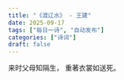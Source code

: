 ```yaml
---
title: "《渡辽水》 - 王建"
date: 2025-09-17
tags: ["每日一诗", "自动发布"]
categories: ["诗词"]
draft: false
---
```


来时父母知隔生，
重著衣裳如送死。


